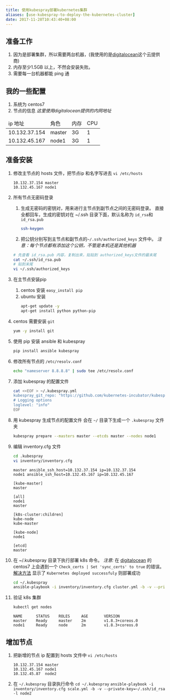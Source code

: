 ```yaml
---
title: 使用kubespray部署kubernetes集群
aliases: [use-kubespray-to-deploy-the-kubernetes-cluster]
date: 2017-11-28T10:43:40+08:00
---
```


## 准备工作
1. 因为是部署集群，所以需要两台机器，(我使用的是<a href="https://m.do.co/c/ddf9176cf4a7" target="_blank">digitalocean</a>这个云提供商)
1. 内存至少1.5GB 以上，不然会安装失败。
1. 需要每一台机器都能 ping 通

## 我的一些配置
1. 系统为 centos7
1. 节点的信息
    *这里使用digitalocean提供的内网地址*
<table>
    <thead>
        <tr>
        <td>ip 地址</td>
        <td>角色</td>
        <td>内存</td>
        <td>CPU</td>
        </tr>
    </thead>
    <tr>
    <td>10.132.37.154</td>
    <td>master</td>
    <td>3G</td>
    <td>1</td>
    </tr>
    <tr>
    <td>10.132.45.167</td>
    <td>node1</td>
    <td>3G</td>
    <td>1</td>
    </tr>
</table>

## 准备安装
1. 修改主节点的 hosts 文件，把节点ip 和名字写进去
    `vi /etc/hosts`
    
    ```
    10.132.37.154 master
    10.132.45.167 node1
    ```
    
1. 所有节点无密码登录
    1. 生成无密码的密钥对，用来进行主节点到副节点之间的无密码登录。
    直接全都回车，生成的密钥对在 ~/.ssh 目录下面，默认名称为 `id_rsa`和`id_rsa.pub`
        ```bash
        ssh-keygen
        ```
    1. 把公钥分别写到主节点和副节点的`~/.ssh/authorized_keys` 文件中。
    *注意：每个节点都有添加这个公钥，不管是本机还是其他机器* 
    ```bash
    # 先查看 id_rsa.pub 内容，复制出来，贴贴到 authorized_keys文件的最末尾
    cat ~/.ssh/id_rsa.pub
    # 贴到末尾
    vi ~/.ssh/authorized_keys
    ```

1. 在主节点安装pip
    1. centos 安装
        `easy_install pip`
    1. ubuntu 安装
        ```bash
        apt-get update -y
        apt-get install python python-pip
        ```
1. centos 需要安装 `git`
    ```bash
    yum -y install git
    ```
1. 使用 pip 安装 ansible 和 kubespray
    ```bash
    pip install ansible kubespray
    ```
1.  修改所有节点的 `/etc/resolv.conf`
    ```bash
    echo "nameserver 8.8.8.8" | sudo tee /etc/resolv.conf
    ```
1. 添加 kubespray 的配置文件
    ```bash
    cat <<EOF > ~/.kubespray.yml
    kubespray_git_repo: "https://github.com/kubernetes-incubator/kubespray.git"
    # Logging options
    loglevel: "info"
    EOF
    ```
1. 用 kubespray 生成节点的配置文件
    会在 `~/` 目录下生成一个 `.kubespray` 文件夹
    ```bash
    kubespray prepare --masters master --etcds master --nodes node1
    ```

1. 编辑 inventory.cfg 文件
    ```bash
    cd .kubespray
    vi inventory/inventory.cfg
    ```
    ```text
    master ansible_ssh_host=10.132.37.154 ip=10.132.37.154
    node1 ansible_ssh_host=10.132.45.167 ip=10.132.45.167

    [kube-master]
    master

    [all]
    node1
    master

    [k8s-cluster:children]
    kube-node
    kube-master

    [kube-node]
    node1

    [etcd]
    master
    ```
1. 在 ~/.kubespray 目录下执行部署 k8s 命令。
    *注意:* 在 <a href="https://m.do.co/c/ddf9176cf4a7" target="_blank">digitalocean</a> 的 centos7 上会遇到一个 `Check_certs | Set 'sync_certs' to true` 的错误。<a href="https://blog.ai5suoai.com/kubespray-k8s-error-sync_certs/" target="_blank">解决方法</a>
    显示了 `Kubernetes deployed successfuly` 则部署成功
    ```bash
    cd ~/.kubespray
    ansible-playbook -i inventory/inventory.cfg cluster.yml -b -v --private-key=~/.ssh/id_rsa
    ```
1. 验证 k8s 集群
    ```bash
    kubectl get nodes
    ```
    ```text
    NAME      STATUS    ROLES     AGE       VERSION
    master    Ready     master    2m        v1.8.3+coreos.0
    node1     Ready     node      2m        v1.8.3+coreos.0
    ```

## 增加节点
1. 把新增的节点 ip 配置到 hosts 文件中
    `vi /etc/hosts`
    ```
    10.132.37.154 master
    10.132.45.167 node1
    10.132.45.87  node2
    ```
1. 在 `~/.kubespray` 目录执行命令
   `cd ~/.kubespray`
   `ansible-playbook -i inventory/inventory.cfg scale.yml -b -v --private-key=~/.ssh/id_rsa -l node2`